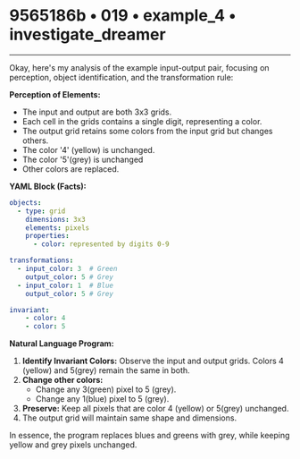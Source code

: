 # 9565186b • 019 • example_4 • investigate_dreamer

---
Okay, here's my analysis of the example input-output pair, focusing on perception, object identification, and the transformation rule:

**Perception of Elements:**

*   The input and output are both 3x3 grids.
*   Each cell in the grids contains a single digit, representing a color.
*   The output grid retains some colors from the input grid but changes others.
*   The color '4' (yellow) is unchanged.
* The color '5'(grey) is unchanged
* Other colors are replaced.

**YAML Block (Facts):**



```yaml
objects:
  - type: grid
    dimensions: 3x3
    elements: pixels
    properties:
      - color: represented by digits 0-9

transformations:
  - input_color: 3  # Green
    output_color: 5 # Grey
  - input_color: 1  # Blue
    output_color: 5 # Grey

invariant:
    - color: 4
    - color: 5
```



**Natural Language Program:**

1.  **Identify Invariant Colors:** Observe the input and output grids. Colors 4 (yellow) and 5(grey) remain the same in both.
2.  **Change other colors:**
    - Change any 3(green) pixel to 5 (grey).
    - Change any 1(blue) pixel to 5 (grey).
3.  **Preserve:** Keep all pixels that are color 4 (yellow) or 5(grey) unchanged.
4. The output grid will maintain same shape and dimensions.

In essence, the program replaces blues and greens with grey, while keeping yellow and grey pixels unchanged.

